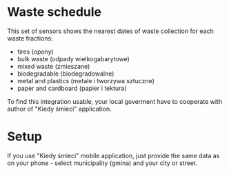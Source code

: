 # Waste schedule
This set of sensors shows the nearest dates of waste collection for each waste fractions:
- tires (opony)
- bulk waste (odpady wielkogabarytowe)
- mixed waste (zmieszane)
- biodegradable (biodegradowalne)
- metal and plastics (metale i tworzywa sztuczne)
- paper and cardboard (papier i tektura)

To find this integration usable, your local goverment have to cooperate with author of "Kiedy śmieci" application.

# Setup
If you use "Kiedy śmieci" mobile application, just provide the same data as on your phone - select municipality (gmina) and your city or street.
